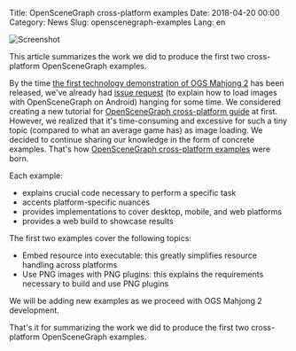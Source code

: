 Title: OpenSceneGraph cross-platform examples
Date: 2018-04-20 00:00
Category: News
Slug: openscenegraph-examples
Lang: en

![Screenshot][screenshot]

This article summarizes the work we did to produce the first two
cross-platform OpenSceneGraph examples.

By the time [the first technology demonstration of OGS Mahjong 2][tech-demo-1]
has been released, we've already had [issue request][android-image-issue]
(to explain how to load images with OpenSceneGraph on Android) hanging for some
time. We considered creating a new tutorial for
[OpenSceneGraph cross-platform guide][osgcpg] at first. However, we realized
that it's time-consuming and excessive for such a tiny topic (compared to
what an average game has) as image loading. We decided to continue sharing our
knowledge in the form of concrete examples. That's how
[OpenSceneGraph cross-platform examples][osgcpe] were born.

Each example:

* explains crucial code necessary to perform a specific task
* accents platform-specific nuances
* provides implementations to cover desktop, mobile, and web platforms
* provides a web build to showcase results

The first two examples cover the following topics:

* Embed resource into executable: this greatly simplifies resource handling across platforms
* Use PNG images with PNG plugins: this explains the requirements necessary to build and use PNG plugins

We will be adding new examples as we proceed with OGS Mahjong 2 development.

That's it for summarizing the work we did to produce the first two cross-platform OpenSceneGraph examples.


[screenshot]: {attach}/images/2018-04-20-openscenegraph-examples.png

[tech-demo-1]: {filename}/articles/2018-02-16-mahjong-techdemo1-gameplay.md
[android-image-issue]: https://github.com/OGStudio/openscenegraph-cross-platform-guide/issues/4
[osgcpg]: https://github.com/OGStudio/openscenegraph-cross-platform-guide
[osgcpe]: https://github.com/OGStudio/openscenegraph-cross-platform-examples

